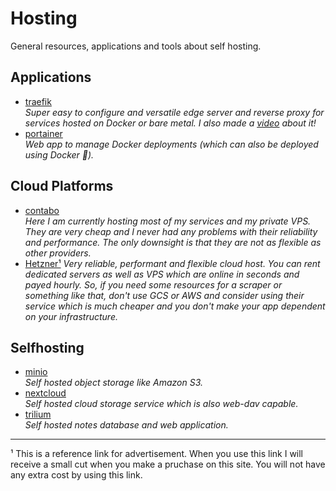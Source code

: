 # Hosting
General resources, applications and tools about self hosting.

## Applications
- [traefik](https://github.com/traefik/traefik)  
  *Super easy to configure and versatile edge server and reverse proxy for services hosted on Docker or bare metal. I also made a [video](https://youtu.be/lQTIOZ6ZRFI) about it!*
- [portainer](https://github.com/portainer/portainer)  
  *Web app to manage Docker deployments (which can also be deployed using Docker 🤯).*

## Cloud Platforms
- [contabo](https://contabo.com/de/)  
  *Here I am currently hosting most of my services and my private VPS. They are very cheap and I never had any problems with their reliability and performance. The only downsight is that they are not as flexible as other providers.*
- [Hetzner¹](https://hetzner.cloud/?ref=BHITlb2eKat9)
  *Very reliable, performant and flexible cloud host. You can rent dedicated servers as well as VPS which are online in seconds and payed hourly. So, if you need some resources for a scraper or something like that, don't use GCS or AWS and consider using their service which is much cheaper and you don't make your app dependent on your infrastructure.*

## Selfhosting
- [minio](https://github.com/minio/minio)  
  *Self hosted object storage like Amazon S3.*
- [nextcloud](https://nextcloud.com/)  
  *Self hosted cloud storage service which is also web-dav capable.*
- [trilium](https://github.com/zadam/trilium)  
  *Self hosted notes database and web application.*

---
¹ This is a reference link for advertisement. When you use this link I will receive a small cut when you make a pruchase on this site. You will not have any extra cost by using this link.